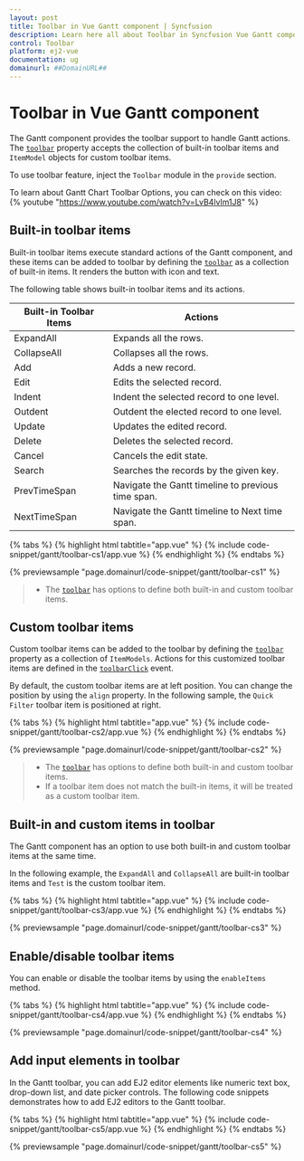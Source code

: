```yaml
---
layout: post
title: Toolbar in Vue Gantt component | Syncfusion
description: Learn here all about Toolbar in Syncfusion Vue Gantt component of Syncfusion Essential JS 2 and more.
control: Toolbar 
platform: ej2-vue
documentation: ug
domainurl: ##DomainURL##
---
```


# Toolbar in Vue Gantt component

The Gantt component provides the toolbar support to handle Gantt actions. The [`toolbar`](https://ej2.syncfusion.com/vue/documentation/api/gantt/#toolbar) property accepts the collection of built-in toolbar items and `ItemModel` objects for custom toolbar items.

To use toolbar feature, inject the `Toolbar` module in the `provide` section.

To learn about Gantt Chart Toolbar Options, you can check on this video:
{% youtube "https://www.youtube.com/watch?v=LvB4lvlm1J8" %}

## Built-in toolbar items

Built-in toolbar items execute standard actions of the Gantt component, and these items can be added to toolbar by defining the [`toolbar`](https://ej2.syncfusion.com/vue/documentation/api/gantt/#toolbar) as a collection of built-in items. It renders the button with icon and text.

The following table shows built-in toolbar items and its actions.

| Built-in Toolbar Items | Actions |
|------------------------|---------|
| ExpandAll | Expands all the rows.|
| CollapseAll | Collapses all the rows.|
| Add | Adds a new record.|
| Edit | Edits the selected record.|
| Indent | Indent the selected record to one level.|
| Outdent | Outdent the elected record to one level.|
| Update | Updates the edited record.|
| Delete | Deletes the selected record.|
| Cancel | Cancels the edit state.|
| Search | Searches the records by the given key.|
| PrevTimeSpan | Navigate the Gantt timeline to previous time span.|
| NextTimeSpan | Navigate the Gantt timeline to Next time span.|

{% tabs %}
{% highlight html tabtitle="app.vue" %}
{% include code-snippet/gantt/toolbar-cs1/app.vue %}
{% endhighlight %}
{% endtabs %}
        
{% previewsample "page.domainurl/code-snippet/gantt/toolbar-cs1" %}

> * The [`toolbar`](https://ej2.syncfusion.com/vue/documentation/api/gantt/#toolbar) has options to define both built-in and custom toolbar items.

## Custom toolbar items

Custom toolbar items can be added to the toolbar by defining the [`toolbar`](https://ej2.syncfusion.com/vue/documentation/api/gantt/#toolbar) property as a collection of `ItemModels`.
Actions for this customized toolbar items are defined in the [`toolbarClick`](https://ej2.syncfusion.com/vue/documentation/api/gantt/#toolbarclick) event.

By default, the custom toolbar items are at left position. You can change the position by using the `align` property. In the following sample, the `Quick Filter` toolbar item is positioned at right.

{% tabs %}
{% highlight html tabtitle="app.vue" %}
{% include code-snippet/gantt/toolbar-cs2/app.vue %}
{% endhighlight %}
{% endtabs %}
        
{% previewsample "page.domainurl/code-snippet/gantt/toolbar-cs2" %}

> * The [`toolbar`](https://ej2.syncfusion.com/vue/documentation/api/gantt/#toolbar) has options to define both built-in and custom toolbar items.
> * If a toolbar item does not match the built-in items, it will be treated as a custom toolbar item.

## Built-in and custom items in toolbar

The Gantt component has an option to use both built-in and custom toolbar items at the same time.

In the following example, the `ExpandAll` and `CollapseAll` are built-in toolbar items and `Test` is the custom toolbar item.

{% tabs %}
{% highlight html tabtitle="app.vue" %}
{% include code-snippet/gantt/toolbar-cs3/app.vue %}
{% endhighlight %}
{% endtabs %}
        
{% previewsample "page.domainurl/code-snippet/gantt/toolbar-cs3" %}

## Enable/disable toolbar items

You can enable or disable the toolbar items by using the `enableItems` method.

{% tabs %}
{% highlight html tabtitle="app.vue" %}
{% include code-snippet/gantt/toolbar-cs4/app.vue %}
{% endhighlight %}
{% endtabs %}
        
{% previewsample "page.domainurl/code-snippet/gantt/toolbar-cs4" %}

## Add input elements in toolbar

In the Gantt toolbar, you can add EJ2 editor elements like numeric text box, drop-down list, and date picker controls. The following code snippets demonstrates how to add EJ2 editors to the Gantt toolbar.

{% tabs %}
{% highlight html tabtitle="app.vue" %}
{% include code-snippet/gantt/toolbar-cs5/app.vue %}
{% endhighlight %}
{% endtabs %}
        
{% previewsample "page.domainurl/code-snippet/gantt/toolbar-cs5" %}
